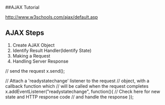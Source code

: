 ##AJAX Tutorial

http://www.w3schools.com/ajax/default.asp

## AJAX Steps

  1. Create AJAX Object
  2. Identify Result Handler(Identify State)
  3. Making a Request
  4. Handling Server Response
  

// send the request
x.send();

// Attach a 'readystatechange' listener to the request 
//  object, with a callback function which
//  will be called when the request completes 
x.addEventListener("readystatechange", function(){
//  Check here for new state and HTTP response code
//   and handle the response
});

